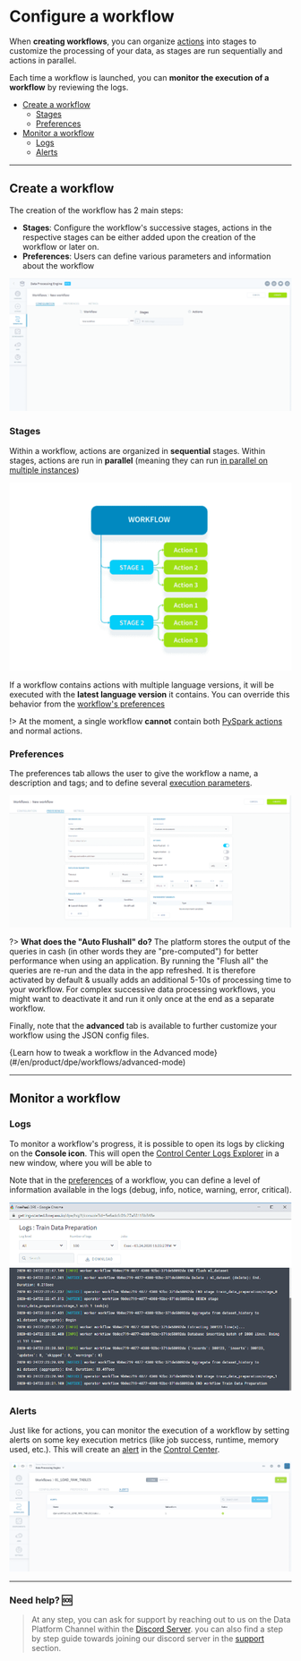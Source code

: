 # Configure a workflow

When **creating workflows**, you can organize [actions](/en/product/dpe/actions/index) into stages to customize the processing of your data, as stages are run sequentially and actions in parallel. 

Each time a workflow is launched, you can **monitor the execution of a workflow** by reviewing the logs.

- [Create a workflow](/en/product/dpe/workflows/configuration?id=create-a-workflow)
  - [Stages](/en/product/dpe/workflows/configuration?id=stages)
  - [Preferences](/en/product/dpe/workflows/configuration?id=preferences)
- [Monitor a workflow](/en/product/dpe/workflows/configuration?id=monitor-a-workflow)
  - [Logs](#logs)
  - [Alerts](#alerts)

---

## Create a workflow 

The creation of the workflow has 2 main steps:

- **Stages**: Configure the workflow's successive stages, actions in the respective stages can be either added upon the creation of the workflow or later on.
- **Preferences**: Users can define various parameters and information about the workflow

![etl-workflow-interface](picts/new-workflow.png)


### Stages

Within a workflow, actions are organized in **sequential** stages. Within stages, actions are run in **parallel** (meaning they can run [in parallel on multiple instances](/en/product/dpe/jobs/resources?id=scale-your-jobs-horizontally))

![etl-gestion-organisation](picts/organisation-traitements.png)

If a workflow contains actions with multiple language versions, it will be executed with the **latest language version** it contains. You can override this behavior from the [workflow's preferences](/en/product/dpe/workflows/configuration?id=preferences)

!> At the moment, a single workflow **cannot** contain both [PySpark actions](/en/product/dpe/actions/custom-pyspark/index) and normal actions.


### Preferences

The preferences tab allows the user to give the workflow a name, a description and tags; and to define several [execution parameters](/en/product/dpe/actions/settings/index).

![etl-workflow-interface](picts/workflow-preferences.png)

?> **What does the "Auto Flushall" do?** The platform stores the output of the queries in cash (in other words they are "pre-computed") for better performance when using an application. By running the "Flush all" the queries are re-run and the data in the app refreshed. It is therefore activated by default & usually adds an additional 5-10s of processing time to your workflow. For complex successive data processing workflows, you might want to deactivate it and run it only once at the end as a separate workflow.

Finally, note that the **advanced** tab is available to further customize your workflow using the JSON config files. 

{Learn how to tweak a workflow in the Advanced mode}(#/en/product/dpe/workflows/advanced-mode)


---
## Monitor a workflow

### Logs

To monitor a workflow's progress, it is possible to open its logs by clicking on the **Console icon**. This will open the [Control Center Logs Explorer](/en/product/cc/logs/index) in a new window, where you will be able to 


Note that in the [preferences](#preferences) of a workflow, you can define a level of information available in the logs (debug, info, notice, warning, error, critical).

![etl-log](picts/etl-log.png)

### Alerts

Just like for actions, you can monitor the execution of a workflow by setting alerts on some key execution metrics (like job success, runtime, memory used, etc.). This will create an [alert](/en/product/cc/alerting/index) in the [Control Center](/en/product/cc/index).

![etl-log](picts/etl-alert.png)


---
###  Need help? 🆘

> At any step, you can ask for support by reaching out to us on the Data Platform Channel within the [Discord Server](https://discord.com/channels/850031577277792286/1163465539981672559). you can also find a step by step guide towards joining our discord server in the [support](/en/support/index.md) section.
